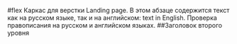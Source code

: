 #flex
Каркас для верстки Landing page.
В этом абзаце содержится текст как на русском языке, так и на английском: text in English.
Проверка правописания на русском и английском языках.
##Заголовок второго уровня
